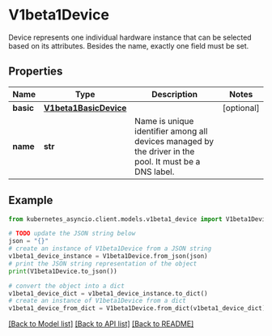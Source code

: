 # V1beta1Device

Device represents one individual hardware instance that can be selected based on its attributes. Besides the name, exactly one field must be set.

## Properties

Name | Type | Description | Notes
------------ | ------------- | ------------- | -------------
**basic** | [**V1beta1BasicDevice**](V1beta1BasicDevice.md) |  | [optional] 
**name** | **str** | Name is unique identifier among all devices managed by the driver in the pool. It must be a DNS label. | 

## Example

```python
from kubernetes_asyncio.client.models.v1beta1_device import V1beta1Device

# TODO update the JSON string below
json = "{}"
# create an instance of V1beta1Device from a JSON string
v1beta1_device_instance = V1beta1Device.from_json(json)
# print the JSON string representation of the object
print(V1beta1Device.to_json())

# convert the object into a dict
v1beta1_device_dict = v1beta1_device_instance.to_dict()
# create an instance of V1beta1Device from a dict
v1beta1_device_from_dict = V1beta1Device.from_dict(v1beta1_device_dict)
```
[[Back to Model list]](../README.md#documentation-for-models) [[Back to API list]](../README.md#documentation-for-api-endpoints) [[Back to README]](../README.md)


